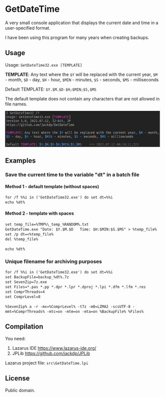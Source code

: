 # GetDateTime

A very small console application that displays the current date and time in a user-specified format.

I have been using this program for many years when creating backups.


## Usage

Usage: `GetDateTime32.exe [TEMPLATE]`

**TEMPLATE**: Any text where the `$Y` will be replaced with the current year, `$M` - month, `$D` - day, `$H` - hour, `$MIN` - minutes, `$S` - seconds, `$MS` - milliseconds

Default TEMPLATE: `$Y.$M.$D-$H;$MIN;$S,$MS`

The default template does not contain any characters that are not allowed in file names.

![](vx_images/517631600227046.png)


## Examples

### Save the current time to the variable "dt" in a batch file

#### Method 1 - default template (without spaces)

```batch
for /f %%i in ('GetDateTime32.exe') do set dt=%%i
echo %dt%
```

#### Method 2 - template with spaces

```batch
set temp_file=%TMP%\_temp_%RANDOM%.txt
GetDateTime.exe "Date: $Y.$M.$D   Time: $H:$MIN:$S.$MS" > %temp_file%
set /p dt=<%temp_file%
del %temp_file%

echo %dt%
```

### Unique filename for archiving purposes

```batch
for /f %%i in ('GetDateTime32.exe') do set dt=%%i
set BackupFile=backup_%dt%.7z
set SevenZip=7z.exe
set Files=*.pas *.pp *.dpr *.lpr *.dproj *.lpi *.dfm *.lfm *.res
set ComprThreads=4
set ComprLevel=8

%SevenZip% a -r -mx=%ComprLevel% -t7z -m0=LZMA2 -scsUTF-8 -mmt=%ComprThreads% -mtc=on -mtm=on -mta=on %BackupFile% %Files%
```

## Compilation

You need:

1. Lazarus IDE <https://www.lazarus-ide.org/>
1. JPLib <https://github.com/jackdp/JPLib>

Lazarus project file: `src\GetDateTime.lpi`

## License

Public domain.